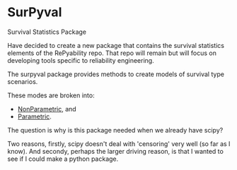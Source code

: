 # SurPyval
Survival Statistics Package

Have decided to create a new package that contains the survival statistics elements of the RePyability repo. That repo will remain but will focus on developing tools specific to reliability engineering.

The surpyval package provides methods to create models of survival type scenarios.

These modes are broken into:
- [NonParametric](NonParametric.ipynb), and
- [Parametric](Parametric.ipynb).

The question is why is this package needed when we already have scipy?

Two reasons, firstly, scipy doesn't deal with 'censoring' very well (so far as I know). And secondy, perhaps the larger driving reason, is that I wanted to see if I could make a python package.

